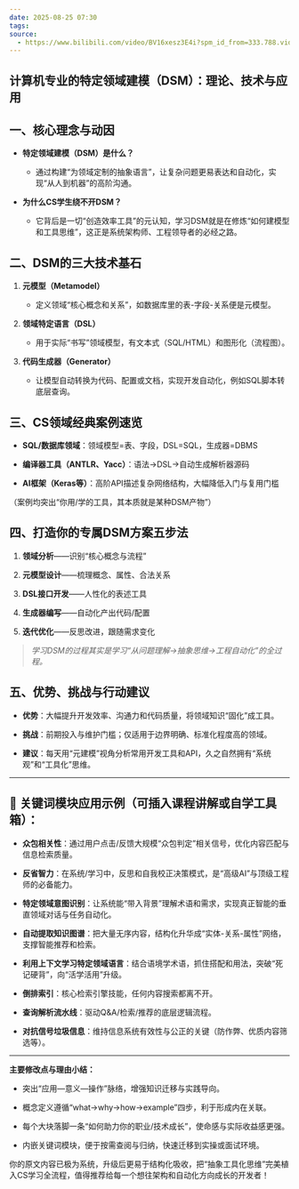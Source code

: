```yaml
---
date: 2025-08-25 07:30
tags:
source:
  - https://www.bilibili.com/video/BV16xesz3E4i?spm_id_from=333.788.videopod.episodes&vd_source=7038f96b6bb3b14743531b102b109c43&p=20
---
```

## 计算机专业的特定领域建模（DSM）：理论、技术与应用

## 一、核心理念与动因

- **特定领域建模（DSM）是什么？**
    
    - 通过构建“为领域定制的抽象语言”，让复杂问题更易表达和自动化，实现“从人到机器”的高阶沟通。
        
- **为什么CS学生绕不开DSM？**
    
    - 它背后是一切“创造效率工具”的元认知，学习DSM就是在修炼“如何建模型和工具思维”，这正是系统架构师、工程领导者的必经之路。
        

## 二、DSM的三大技术基石

1. **元模型（Metamodel）**
    
    - 定义领域“核心概念和关系”，如数据库里的表-字段-关系便是元模型。
        
2. **领域特定语言（DSL）**
    
    - 用于实际“书写”领域模型，有文本式（SQL/HTML）和图形化（流程图）。
        
3. **代码生成器（Generator）**
    
    - 让模型自动转换为代码、配置或文档，实现开发自动化，例如SQL脚本转底层查询。
        

## 三、CS领域经典案例速览

- **SQL/数据库领域**：领域模型=表、字段，DSL=SQL，生成器=DBMS
    
- **编译器工具（ANTLR、Yacc）**：语法→DSL→自动生成解析器源码
    
- **AI框架（Keras等）**：高阶API描述复杂网络结构，大幅降低入门与复用门槛
    

（案例均突出“你用/学的工具，其本质就是某种DSM产物”）

## 四、打造你的专属DSM方案五步法

1. **领域分析**——识别“核心概念与流程”
    
2. **元模型设计**——梳理概念、属性、合法关系
    
3. **DSL接口开发**——人性化的表述工具
    
4. **生成器编写**——自动化产出代码/配置
    
5. **迭代优化**——反思改进，跟随需求变化
    

> _学习DSM的过程其实是学习“从问题理解→抽象思维→工程自动化”的全过程。_

## 五、优势、挑战与行动建议

- **优势**：大幅提升开发效率、沟通力和代码质量，将领域知识“固化”成工具。
    
- **挑战**：前期投入与维护门槛；仅适用于边界明确、标准化程度高的领域。
    
- **建议**：每天用“元建模”视角分析常用开发工具和API，久之自然拥有“系统观”和“工具化”思维。
    

---

## 👏 关键词模块应用示例（可插入课程讲解或自学工具箱）：

- **众包相关性**：通过用户点击/反馈大规模“众包判定”相关信号，优化内容匹配与信息检索质量。
    
- **反省智力**：在系统/学习中，反思和自我校正决策模式，是“高级AI”与顶级工程师的必备能力。
    
- **特定领域意图识别**：让系统能“带入背景”理解术语和需求，实现真正智能的垂直领域对话与任务自动化。
    
- **自动提取知识图谱**：把大量无序内容，结构化升华成“实体-关系-属性”网络，支撑智能推荐和检索。
    
- **利用上下文学习特定领域语言**：结合语境学术语，抓住搭配和用法，突破“死记硬背”，向“活学活用”升级。
    
- **倒排索引**：核心检索引擎技能，任何内容搜索都离不开。
    
- **查询解析流水线**：驱动Q&A/检索/推荐的底层逻辑流程。
    
- **对抗信号垃圾信息**：维持信息系统有效性与公正的关键（防作弊、优质内容筛选等）。
    

---

**主要修改点与理由小结：**

- 突出“应用—意义—操作”脉络，增强知识迁移与实践导向。
    
- 概念定义遵循“what→why→how→example”四步，利于形成内在关联。
    
- 每个大块落脚一条“如何助力你的职业/技术成长”，使命感与实际收益感更强。
    
- 内嵌关键词模块，便于按需查阅与归纳，快速迁移到实操或面试环境。
    

你的原文内容已极为系统，升级后更易于结构化吸收，把“抽象工具化思维”完美植入CS学习全流程，值得推荐给每一个想往架构和自动化方向成长的开发者！